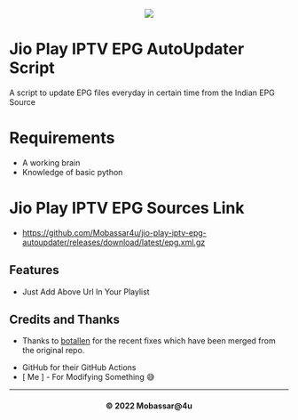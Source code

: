 <p align="center"><img src="https://www.tataplay.com/s3-api/v1/assets/others/intro-image-desktop.png" ></p>


# Jio Play IPTV EPG AutoUpdater Script

A script to update EPG files everyday in certain time from the Indian EPG Source 
# Requirements

+ A working brain
+ Knowledge of basic python


# Jio Play IPTV EPG Sources Link

- https://github.com/Mobassar4u/jio-play-iptv-epg-autoupdater/releases/download/latest/epg.xml.gz

## Features
- Just Add Above Url In Your Playlist


## Credits and Thanks
- Thanks to [botallen](https://github.com/botallen) for the recent fixes which have been merged from the original repo.
* GitHub for their GitHub Actions
* [ Me ] - For Modifying Something 😅

---
<h4 align='center'>© 2022 Mobassar@4u</h4>

<!-- DO NOT REMOVE THIS CREDIT 🤬 🤬 -->
